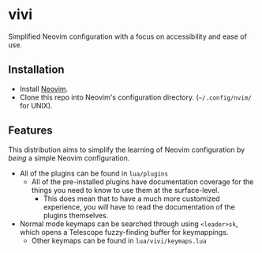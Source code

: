 # vivi
Simplified Neovim configuration with a focus on accessibility and ease of use.

## Installation
- Install [Neovim](https://github.com/neovim/neovim/blob/master/INSTALL.md).
- Clone this repo into Neovim's configuration directory. 
  (`~/.config/nvim/` for UNIX).

## Features
This distribution aims to simplify the learning of Neovim configuration by
*being* a simple Neovim configuration.

- All of the plugins can be found in `lua/plugins`
    - All of the pre-installed plugins have documentation coverage for the
      things you need to know to use them at the surface-level.
        - This does mean that to have a much more customized experience, you
          will have to read the documentation of the plugins themselves.
- Normal mode keymaps can be searched through using `<leader>sk`, which opens
  a Telescope fuzzy-finding buffer for keymappings.
    - Other keymaps can be found in `lua/vivi/keymaps.lua`
